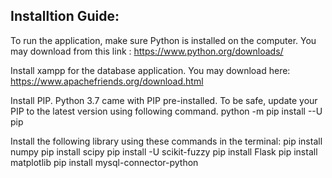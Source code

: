 ## Installtion Guide:

To run the application, make sure Python is installed on the computer. You may download from this link : https://www.python.org/downloads/

Install xampp for the database application. You may download here: https://www.apachefriends.org/download.html

Install PIP. Python 3.7 came with PIP pre-installed. To be safe, update your PIP to the latest version using following command.
python -m pip install --U pip

Install the following library using these commands in the terminal:
pip install numpy
pip install scipy
pip install -U scikit-fuzzy
pip install Flask
pip install matplotlib
pip install mysql-connector-python

